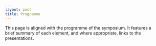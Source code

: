 ```yaml
---
layout: post
title: Programme
---
```


This page is aligned with the programme of the symposium. It features a brief summary of each element, and where appropriate, links to the presentations.
